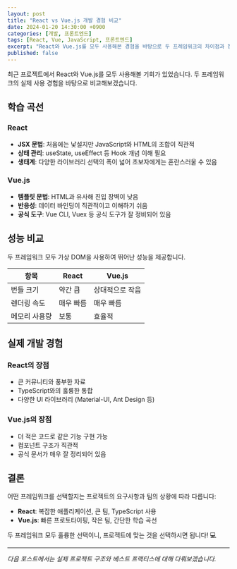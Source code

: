 ```yaml
---
layout: post
title: "React vs Vue.js 개발 경험 비교"
date: 2024-01-20 14:30:00 +0900
categories: [개발, 프론트엔드]
tags: [React, Vue, JavaScript, 프론트엔드]
excerpt: "React와 Vue.js를 모두 사용해본 경험을 바탕으로 두 프레임워크의 차이점과 장단점을 비교해봅니다."
published: false
---
```


최근 프로젝트에서 React와 Vue.js를 모두 사용해볼 기회가 있었습니다. 두 프레임워크의 실제 사용 경험을 바탕으로 비교해보겠습니다.

## 학습 곡선

### React
- **JSX 문법**: 처음에는 낯설지만 JavaScript와 HTML의 조합이 직관적
- **상태 관리**: useState, useEffect 등 Hook 개념 이해 필요
- **생태계**: 다양한 라이브러리 선택의 폭이 넓어 초보자에게는 혼란스러울 수 있음

### Vue.js
- **템플릿 문법**: HTML과 유사해 진입 장벽이 낮음
- **반응성**: 데이터 바인딩이 직관적이고 이해하기 쉬움
- **공식 도구**: Vue CLI, Vuex 등 공식 도구가 잘 정비되어 있음

## 성능 비교

두 프레임워크 모두 가상 DOM을 사용하여 뛰어난 성능을 제공합니다.

| 항목 | React | Vue.js |
|------|-------|---------|
| 번들 크기 | 약간 큼 | 상대적으로 작음 |
| 렌더링 속도 | 매우 빠름 | 매우 빠름 |
| 메모리 사용량 | 보통 | 효율적 |

## 실제 개발 경험

### React의 장점
- 큰 커뮤니티와 풍부한 자료
- TypeScript와의 훌륭한 통합
- 다양한 UI 라이브러리 (Material-UI, Ant Design 등)

### Vue.js의 장점
- 더 적은 코드로 같은 기능 구현 가능
- 컴포넌트 구조가 직관적
- 공식 문서가 매우 잘 정리되어 있음

## 결론

어떤 프레임워크를 선택할지는 프로젝트의 요구사항과 팀의 상황에 따라 다릅니다:

- **React**: 복잡한 애플리케이션, 큰 팀, TypeScript 사용
- **Vue.js**: 빠른 프로토타이핑, 작은 팀, 간단한 학습 곡선

두 프레임워크 모두 훌륭한 선택이니, 프로젝트에 맞는 것을 선택하시면 됩니다! 💻

---

*다음 포스트에서는 실제 프로젝트 구조와 베스트 프랙티스에 대해 다뤄보겠습니다.* 